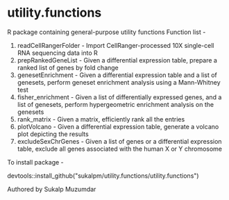 # utility.functions

R package containing general-purpose utility functions
Function list - 

1. readCellRangerFolder - Import CellRanger-processed 10X single-cell RNA sequencing data into R
2. prepRankedGeneList - Given a differential expression table, prepare a ranked list of genes by fold change
3. genesetEnrichment - Given a differential expression table and a list of genesets, perform geneset enrichment analysis using a Mann-Whitney test
4. fisher_enrichment - Given a list of differentially expressed genes, and a list of genesets, perform hypergeometric enrichment analysis on the genesets
5. rank_matrix - Given a matrix, efficiently rank all the entries
6. plotVolcano - Given a differential expression table, generate a volcano plot depicting the results
7. excludeSexChrGenes - Given a list of genes or a differential expression table, exclude all genes associated with the human X or Y chromosome

To install package - 

devtools::install_github("sukalpm/utility.functions/utility.functions")

Authored by Sukalp Muzumdar
